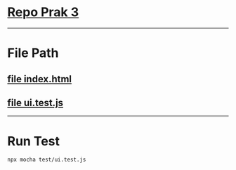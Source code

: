 # [Repo Prak 3](https://github.com/Shevabey/prak_pmppl/tree/prak_4)
_____________________________________________________________________________________________________________
# File Path
  ## [file index.html](https://github.com/Shevabey/prak_pmppl/blob/prak_4/index.html)
  ## [file ui.test.js](https://github.com/Shevabey/prak_pmppl/blob/prak_4/test/ui.test.js)

_____________________________________________________________________________________________________________
# Run Test
```bash
npx mocha test/ui.test.js
